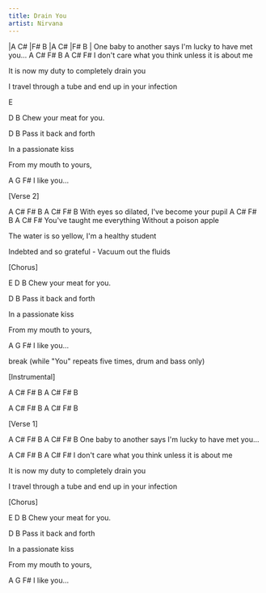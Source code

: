 ```yaml
---
title: Drain You
artist: Nirvana
---
```

|A C# |F# B |A C# |F# B |
One baby to another says I'm lucky to have met you...
A C# F# B A C# F# 
I don't care what you think unless it is about me

It is now my duty to completely drain you 

I travel through a tube and end up in your infection 


E 

D B 
Chew your meat for you. 

D B
Pass it back and forth 

In a passionate kiss

From my mouth to yours,

A G     F# 
I like you...

[Verse 2]

A C# F# B A C# F# B
With eyes so dilated, I've become your pupil
A C# F# B A C# F# 
You've taught me everything Without a poison apple

The water is so yellow, I'm a healthy student 

Indebted and so grateful - Vacuum out the fluids 

[Chorus]

E 
D B 
Chew your meat for you. 

D B
Pass it back and forth 

In a passionate kiss

From my mouth to yours,

A G    F#
I like you...

break (while "You" repeats five times, drum and bass only)

[Instrumental]

A C# F# B A C# F# B

A C# F# B A C# F# B

[Verse 1]

A C# F# B A C# F# B
One baby to another says I'm lucky to have met you...

A C# F# B A C# F# 
I don't care what you think unless it is about me

It is now my duty to completely drain you 

I travel through a tube and end up in your infection 

[Chorus]

E 
D B 
Chew your meat for you. 

D B
Pass it back and forth 

In a passionate kiss

From my mouth to yours,

A G    F#
I like you...
